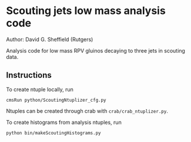 Scouting jets low mass analysis code
=====================================

Author: David G. Sheffield (Rutgers)

Analysis code for low mass RPV gluinos decaying to three jets in scouting data.

Instructions
------------

To create ntuple locally, run

```
cmsRun python/ScoutingNtuplizer_cfg.py
```

Ntuples can be created through crab with `crab/crab_ntuplizer.py`.

To create histograms from analysis ntuples, run

```
python bin/makeScoutingHistograms.py
```
